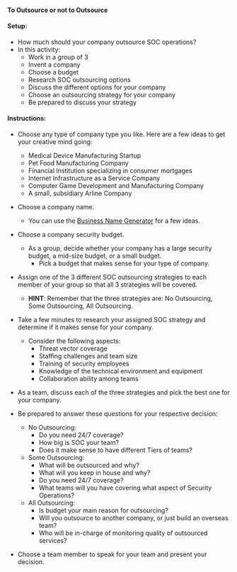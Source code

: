 #### To Outsource or not to Outsource

#### Setup:

- How much should your company outsource SOC operations?
- In this activity:
  - Work in a group of 3
  - Invent a company
  - Choose a budget
  - Research SOC outsourcing options
  - Discuss the different options for your company
  - Choose an outsourcing strategy for your company
  - Be prepared to discuss your strategy

#### Instructions:

- Choose any type of company type you like. Here are a few ideas to get your creative mind going:
  - Medical Device Manufacturing Startup
  - Pet Food Manufacturing Company
  - Financial Institution specializing in consumer mortgages
  - Internet Infrastructure as a Service Company
  - Computer Game Development and Manufacturing Company
  - A small, subsidiary Arline Company

- Choose a company name.
  - You can use the [Business Name Generator](https://businessnamegenerator.com/) for a few ideas.

- Choose a company security budget.
  - As a group, decide whether your company has a large security budget, a mid-size budget, or a small budget.
    - Pick a budget that makes sense for your type of company.

- Assign one of the 3 different SOC outsourcing strategies to each member of your group so that all 3 strategies will be covered.
  - **HINT**: Remember that the three strategies are: No Outsourcing, Some Outsourcing, All Outsourcing.

- Take a few minutes to research your assigned SOC strategy and determine if it makes sense for your company.
  - Consider the following aspects:
    - Threat vector coverage
    - Staffing challenges and team size
    - Training of security employees
    - Knowledge of the technical environment and equipment
    - Collaboration ability among teams

- As a team, discuss each of the three strategies and pick the best one for your company.

- Be prepared to answer these questions for your respective decision:
  - No Outsourcing:
    - Do you need 24/7 coverage?
    - How big is SOC your team?
    - Does it make sense to have different Tiers of teams?
  - Some Outsourcing:
    - What will be outsourced and why?
    - What will you keep in house and why?
    - Do you need 24/7 coverage?
    - What teams will you have covering what aspect of Security Operations?
  - All Outsourcing:
    - Is budget your main reason for outsourcing?
    - Will you outsource to another company, or just build an overseas team?
    - Who will be in-charge of monitoring quality of outsourced services?
     
- Choose a team member to speak for your team and present your decision.
